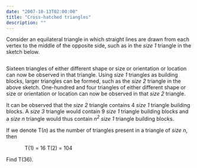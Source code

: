 ```yaml
---
date: "2007-10-13T02:00:00"
title: "Cross-hatched triangles"
description: ""
---
```


<p>Consider an equilateral triangle in which straight lines are drawn from each vertex to the middle of the opposite side, such as in the <i>size 1</i> triangle in the sketch below.</p>
<div style="text-align:center;"><img alt="" class="dark_img" src="/images/p163.gif"/></div>
<p>Sixteen triangles of either different shape or size or orientation or location can now be observed in that triangle. Using <i>size 1</i> triangles as building blocks, larger triangles can be formed, such as the <i>size 2</i> triangle in the above sketch. One-hundred and four triangles of either different shape or size or orientation or location can now be observed in that <i>size 2</i> triangle.</p>
<p>It can be observed that the <i>size 2</i> triangle contains 4 <i>size 1</i> triangle building blocks. A <i>size 3</i> triangle would contain 9 <i>size 1</i> triangle building blocks and a <i>size n</i> triangle would thus contain <i>n<sup>2</sup> size 1</i> triangle building blocks.</p>
<p>If we denote T(<var>n</var>) as the number of triangles present in a triangle of <i>size <var>n</var></i>, then</p>
<p style="margin-left:50px;">T(1) = 16
T(2) = 104</p>
<p>Find T(36).</p>

